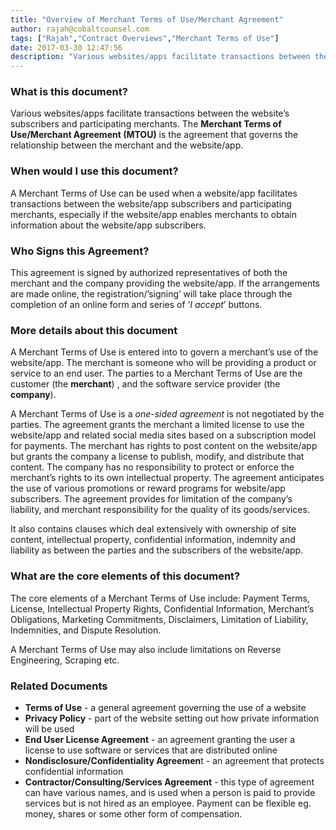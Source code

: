 ```yaml
---
title: "Overview of Merchant Terms of Use/Merchant Agreement"
author: rajah@cobaltcounsel.com
tags: ["Rajah","Contract Overviews","Merchant Terms of Use"]
date: 2017-03-30 12:47:56
description: "Various websites/apps facilitate transactions between the website’s subscribers and participating merchants. The Merchant Terms of Use/Merchant Agreement (MTOU) is the agreement that governs the relationship between the merchant and the website/app."
---
```




 

### What is this document?
Various websites/apps facilitate transactions between the website’s subscribers and participating merchants. The **Merchant Terms of Use/Merchant Agreement (MTOU)** is the agreement that governs the relationship between the merchant and the website/app.

 

### When would I use this document?
A Merchant Terms of Use can be used when a website/app facilitates transactions between the website/app subscribers and participating merchants, especially if the website/app enables merchants to obtain information about the website/app subscribers.

 

### Who Signs this Agreement?
This agreement is signed by authorized representatives of both the merchant and the company providing the website/app. If the arrangements are made online, the registration/’signing’ will take place through the completion of an online form and series of ‘*I accept*’ buttons.

 

### More details about this document
A Merchant Terms of Use is entered into to govern a merchant’s use of the website/app. The merchant is someone who will be providing a product or service to an end user. The parties to a Merchant Terms of Use are the customer (the **merchant**) , and the software service provider (the **company**). 

A Merchant Terms of Use is a *one-sided agreement* is not negotiated by the parties. The agreement grants the merchant a limited license to use the website/app and related social media sites based on a subscription model for payments. The merchant has rights to post content on the website/app but grants the company a license to publish, modify, and distribute that content. The company has no responsibility to protect or enforce the merchant’s rights to its own intellectual property. The agreement anticipates the use of various promotions or reward programs for website/app subscribers. The agreement provides for limitation of the company’s liability, and merchant responsibility for the quality of its goods/services. 

It also contains clauses which deal extensively with ownership of site content, intellectual property, confidential information, indemnity and liability as between the parties and the subscribers of the website/app.

 

### What are the core elements of this document?
The core elements of a Merchant Terms of Use include: Payment Terms, License, Intellectual Property Rights, Confidential Information, Merchant’s Obligations, Marketing Commitments, Disclaimers, Limitation of Liability, Indemnities, and Dispute Resolution. 

A Merchant Terms of Use may also include limitations on Reverse Engineering, Scraping etc.

 

### Related Documents
- **Terms of Use** - a general agreement governing the use of a website
- **Privacy Policy** - part of the website setting out how private information will be used
- **End User License Agreement** - an agreement granting the user a license to use software or services that are distributed online
- **Nondisclosure/Confidentiality Agreemen**t - an agreement that protects confidential information
- **Contractor/Consulting/Services Agreement** - this type of agreement can have various names, and is used when a person is paid to provide services but is not hired as an employee. Payment can be flexible eg. money, shares or some other form of compensation.
